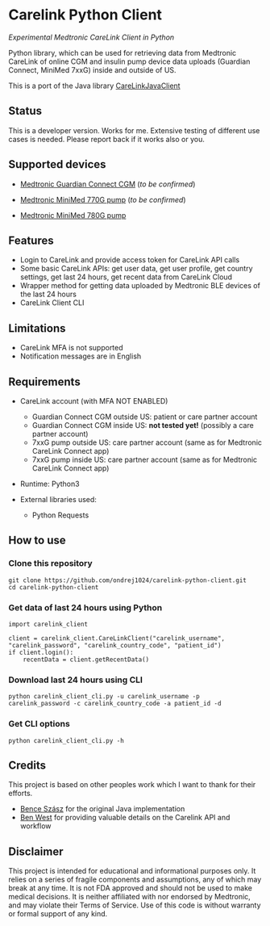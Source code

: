 # Carelink Python Client
*Experimental Medtronic CareLink Client in Python*

Python library, which can be used for retrieving data from Medtronic CareLink of online CGM and insulin pump device data uploads (Guardian Connect, MiniMed 7xxG) inside and outside of US. 

This is a port of the Java library [CareLinkJavaClient]( https://github.com/benceszasz/CareLinkJavaClient)



## Status

This is a developer version. Works for me. Extensive testing of different use cases is needed. Please report back if it works also or you.



## Supported devices

- [Medtronic Guardian Connect CGM](https://hcp.medtronic-diabetes.com.au/guardian-connect) (*to be confirmed*)

- [Medtronic MiniMed 770G pump](https://www.medtronicdiabetes.com/products/minimed-770g-insulin-pump-system) (*to be confirmed*)

- [Medtronic MiniMed 780G pump](https://www.medtronic-diabetes.co.uk/insulin-pump-therapy/minimed-780g-system)

  

## Features

- Login to CareLink and provide access token for CareLink API calls
- Some basic CareLink APIs: get user data, get user profile, get  country settings, get last 24 hours, get recent data from CareLink Cloud
- Wrapper method for getting data uploaded by Medtronic BLE devices of the last 24 hours
- CareLink Client CLI



## Limitations

- CareLink MFA is not supported
- Notification messages are in English




## Requirements

- CareLink account (with MFA NOT ENABLED)

  - Guardian Connect CGM outside US: patient or care partner account
  - Guardian Connect CGM inside US: **not tested yet!** (possibly a care partner account)
  - 7xxG pump outside US: care partner account (same as for Medtronic CareLink Connect app)
  - 7xxG pump inside US: care partner account (same as for Medtronic CareLink Connect app)

- Runtime: Python3

- External libraries used:

  - Python Requests



## How to use

### Clone this repository

```
git clone https://github.com/ondrej1024/carelink-python-client.git
cd carelink-python-client
```

### Get data of last 24 hours using Python

    import carelink_client
    
    client = carelink_client.CareLinkClient("carelink_username", "carelink_password", "carelink_country_code", "patient_id")
    if client.login():
        recentData = client.getRecentData()

### Download last 24 hours using CLI

    python carelink_client_cli.py -u carelink_username -p carelink_password -c carelink_country_code -a patient_id -d

### Get CLI options

    python carelink_client_cli.py -h




## Credits

This project is based on other peoples work which I want to thank for their efforts.

* [Bence Szász](https://github.com/benceszasz) for the original  Java implementation
* [Ben West](https://github.com/bewest) for providing valuable details on the Carelink API and workflow




## Disclaimer

This project is intended for educational and informational purposes only. It relies on a series of fragile components and assumptions, any of which may break at any time. It is not FDA approved and should not be used to make medical decisions. It is neither affiliated with nor endorsed by Medtronic, and may violate their Terms of Service. Use of this code is without warranty or formal support of any kind.
